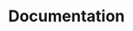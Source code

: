 ---
layout: archive-categories
title: Documentation
permalink: /docs
# cover: /docs/assets/images/
articles:
  data_sources: [knowledge, projects]
---